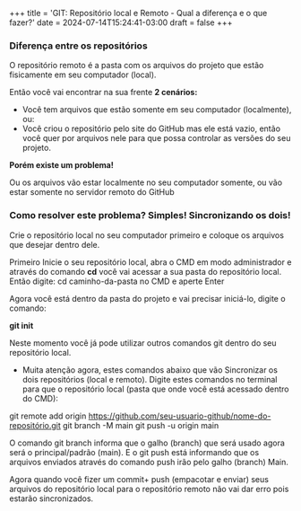 +++
title = 'GIT: Repositório local e Remoto - Qual a diferença e o que fazer?'
date = 2024-07-14T15:24:41-03:00
draft = false
+++

### Diferença entre os repositórios
O repositório remoto é a pasta com os arquivos do projeto que estão fisicamente em seu computador (local).

Então você vai encontrar na sua frente **2 cenários:**

* Você tem arquivos que estão somente em seu computador (localmente), ou:
* Você criou o repositório pelo site do GitHub mas ele está vazio, então 
você quer por arquivos nele para que possa controlar as versões do seu projeto. 

**Porém existe um problema!**

Ou os arquivos vão estar localmente no seu computador somente, ou vão estar somente 
no servidor remoto do GitHub

### Como resolver este problema? Simples! Sincronizando os dois!

Crie o repositório local no seu computador primeiro e coloque os arquivos que desejar dentro dele.

Primeiro Inicie o seu repositório local, abra o CMD em modo administrador e através do comando **cd** 
você vai acessar a sua pasta do repositório local. Então digite: cd caminho-da-pasta no CMD e aperte Enter

Agora você está dentro da pasta do projeto e vai precisar iniciá-lo, digite o comando:

**git init**

Neste momento você já pode utilizar outros comandos git dentro do seu repositório local.

* Muita atenção agora, estes comandos abaixo que vão Sincronizar os dois repositórios (local e remoto).
 Digite estes comandos no terminal para que o repositório local (pasta que onde você está acessado dentro do CMD):

git remote add origin https://github.com/seu-usuario-github/nome-do-repositório.git
git branch -M main
git push -u origin main

O comando git branch informa que o galho (branch) que será usado agora será o principal/padrão (main).
E o git push está informando que os arquivos enviados através do comando push irão pelo galho (branch) Main.

Agora quando você fizer um commit+ push (empacotar e enviar) seus arquivos do repositório local para o 
repositório remoto não vai dar erro pois estarão sincronizados.

